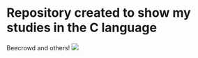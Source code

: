 # Repository created to show my studies in the C language
Beecrowd and others!
<img src="https://i.pinimg.com/564x/9e/32/7e/9e327ef8b0331263e50230fa0bc8889a.jpg"/>
